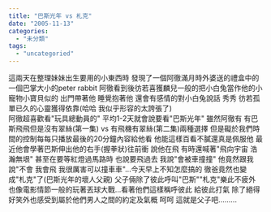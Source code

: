 ```yaml
---
title: "巴斯光年 vs 札克"
date: "2005-11-13"
categories: 
  - "未分類"
tags: 
  - "uncategoried"
---
```


這兩天在整理妹妹出生要用的小東西時 發現了一個阿徹滿月時外婆送的禮盒中的一個巴掌大小的peter rabbit 阿徹看到後彷若喜獲麟兒一般的把小白兔當作他的小寵物小寶貝似的 出門帶著他 睡覺抱著他 還會有感情的對小白兔說話 秀秀 彷若孤單已久的心靈獲得依靠(哈哈 我似乎形容的太誇張了)  
阿徹超喜歡看"玩具總動員的" 平均1-2天就會說要看"巴斯光年" 雖然阿徹有 有巴斯飛飛但是沒有翠絲(第一集) vs 有飛機有翠絲(第二集)兩種選擇 但是礙於我們時間的控制每每只播放最後的20分鐘內容給他看 他能這樣百看不膩還真是佩服他 最近他會學著巴斯伸出他的右手(握拳狀)往前衝 說他在飛 有時還喊著"飛向宇宙 浩瀚無垠" 甚至在要等紅燈過馬路時 也說要飛過去 我說"會被車撞撞" 他竟然跟我說"不會 我會飛 我很厲害可以撞車車"...今天早上不知怎麼搞的 徹爸竟然也變成"札克"了(巴斯光年的壞人父親) 父子倆除了彼此呼叫"巴斯""札克"樂此不疲外 也像電影情節一般的玩著丟球大戰...看著他們這樣稱呼彼此 給彼此打氣 除了絕得好笑外也感受到屬於他們男人之間的約定及氣概 呵呵 這就是父子吧.........
